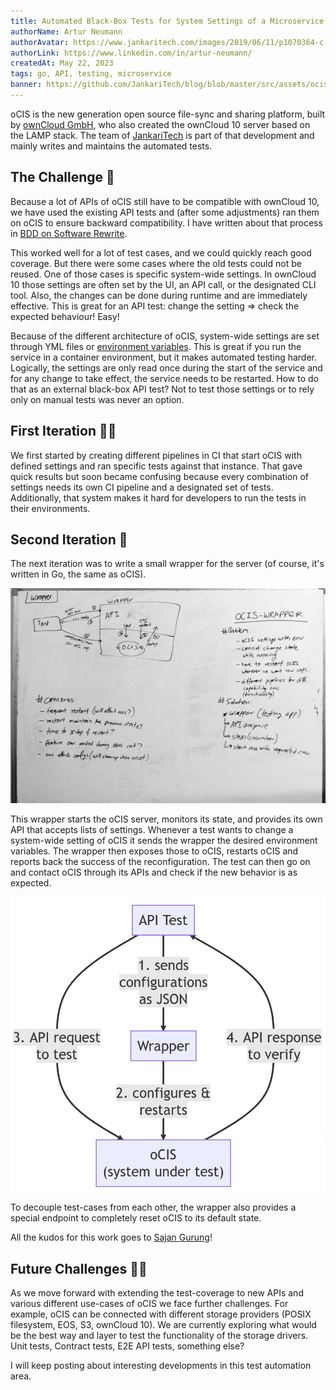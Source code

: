 ```yaml
---
title: Automated Black-Box Tests for System Settings of a Microservice Application
authorName: Artur Neumann
authorAvatar: https://www.jankaritech.com/images/2019/06/11/p1070364-c-light-800.jpg
authorLink: https://www.linkedin.com/in/artur-neumann/
createdAt: May 22, 2023
tags: go, API, testing, microservice
banner: https://github.com/JankariTech/blog/blob/master/src/assets/ocisWrapper/banner.png
---
```

oCIS is the new generation open source file-sync and sharing platform, built by [ownCloud GmbH](https://www.owncloud.com), who also created the ownCloud 10 server based on the LAMP stack. The team of [JankariTech](https://www.jankaritech.com) is part of that development and mainly writes and maintains the automated tests.

## The Challenge 🚀

Because a lot of APIs of oCIS still have to be compatible with ownCloud 10, we have used the existing API tests and (after some adjustments) ran them on oCIS to ensure backward compatibility. I have written about that process in [BDD on Software Rewrite](https://blog.jankaritech.com/#/blog/Behaviour%20Driven%20Development/BDD%20on%20Software%20Rewrite).

This worked well for a lot of test cases, and we could quickly reach good coverage. But there were some cases where the old tests could not be reused. One of those cases is specific system-wide settings. In ownCloud 10 those settings are often set by the UI, an API call, or the designated CLI tool. Also, the changes can be done during runtime and are immediately effective. This is great for an API test: change the setting => check the expected behaviour! Easy!

Because of the different architecture of oCIS, system-wide settings are set through YML files or [environment variables](https://doc.owncloud.com/ocis/next/deployment/services/env-var-note.html). This is great if you run the service in a container environment, but it makes automated testing harder. Logically, the settings are only read once during the start of the service and for any change to take effect, the service needs to be restarted. How to do that as an external black-box API test?
Not to test those settings or to rely only on manual tests was never an option.

## First Iteration 😵‍💫

We first started by creating different pipelines in CI that start oCIS with defined settings and ran specific tests against that instance. That gave quick results but soon became confusing because every combination of settings needs its own CI pipeline and a designated set of tests. Additionally, that system makes it hard for developers to run the tests in their environments.

## Second Iteration 🥳

The next iteration was to write a small wrapper for the server (of course, it's written in Go, the same as oCIS).

![Whiteboard](/src/assets/ocisWrapper/whiteboard.jpg)

This wrapper starts the oCIS server, monitors its state, and provides its own API that accepts lists of settings.
Whenever a test wants to change a system-wide setting of oCIS it sends the wrapper the desired environment variables. The wrapper then exposes those to oCIS, restarts oCIS and reports back the success of the reconfiguration. The test can then go on and contact oCIS through its APIs and check if the new behavior is as expected.

![Diagram](/src/assets/ocisWrapper/diagram.png)

To decouple test-cases from each other, the wrapper also provides a special endpoint to completely reset oCIS to its default state.

All the kudos for this work goes to [Sajan Gurung](https://github.com/saw-jan)!

## Future Challenges 🧑‍💻

As we move forward with extending the test-coverage to new APIs and various different use-cases of oCIS we face further challenges. For example, oCIS can be connected with different storage providers (POSIX filesystem, EOS, S3, ownCloud 10). We are currently exploring what would be the best way and layer to test the functionality of the storage drivers. Unit tests, Contract tests, E2E API tests, something else?

I will keep posting about interesting developments in this test automation area.
